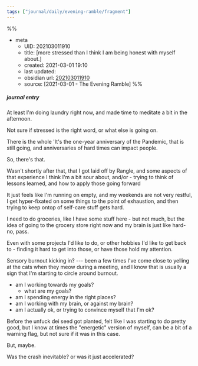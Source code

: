 ```yaml
---
tags: ["journal/daily/evening-ramble/fragment"]
---
```

%%
- meta
	- UID: 202103011910
	- title: [more stressed than I think I am being honest with myself about.]
	- created: 2021-03-01 19:10
	- last updated: 
	- obsidian url:  [202103011910](obsidian-url-tbd)
	- source: [2021-03-01 - The Evening Ramble]
%%

##### journal entry 

At least I'm doing laundry right now, and made time to meditate a bit in the afternoon.

Not sure if stressed is the right word, or what else is going on.

There is the whole 'It's the one-year anniversary of the Pandemic, that is still going, and anniversaries of hard times can impact people. 

So, there's that.

Wasn't shortly after that, that I got laid off by Rangle, and some aspects of that experience I think I'm a bit sour about, and/or - trying to think of lessons learned, and how to apply those going forward

It just feels like I'm running on empty, and my weekends are not very restful, I get hyper-fixated on some things to the point of exhaustion, and then trying to keep ontop of self-care stuff gets hard.

I need to do groceries, like I have some stuff here - but not much, but the idea of going to the grocery store right now and my brain is just like hard-no, pass.

Even with some projects I'd like to do, or other hobbies I'd like to get back to - finding it hard to get into those, or have those hold my attention. 

Sensory burnout kicking in? --- been a few times I've come close to yelling at the cats when they meow during a meeting, and I know that is usually a sign that I'm starting to circle around burnout.

- am I working towards my goals?
	- what are my goals?
- am I spending energy in the right places?
- am I working with my brain, or against my brain?
- am I actually ok, or trying to convince myself that I'm ok?

Before the unfuck dei seed got planted, felt like I was starting to do pretty good, but I know at times the "energetic" version of myself, can be a bit of a warning flag, but not sure if it was in this case. 

But, maybe.

Was the crash inevitable? or was it just accelerated?